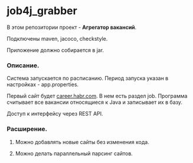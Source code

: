 # job4j_grabber
В этом репозитории проект - **Агрегатор вакансий**.

Подключены maven, jacoco, checkstyle.

Приложение должно собирается в jar.

### Описание.

Система запускается по расписанию. Период запуска указан в настройках - app.properties. 

Первый сайт будет [career.habr.com](https://career.habr.com/ "переход на сайт career.habr.com"). В нем есть раздел job. Программа считывает все вакансии относящиеся к Java и записывает их в базу.

Доступ к интерфейсу через REST API.


### Расширение.

1. Можно добавлять новые сайты без изменения кода.

2. Можно делать параллельный парсинг сайтов.
